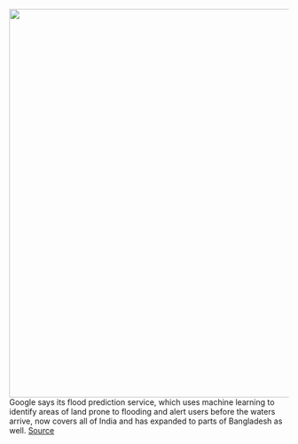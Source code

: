 <img src='https://cdn.vox-cdn.com/thumbor/3i75CYkNp75oMC4I1iINbB0RQSs=/0x0:3900x2647/1200x800/filters:focal(1638x1012:2262x1636)/cdn.vox-cdn.com/uploads/chorus_image/image/67337246/1228283754.jpg.0.jpg' width='700px' /><br/>
Google says its flood prediction service, which uses machine learning to identify areas of land prone to flooding and alert users before the waters arrive, now covers all of India and has expanded to parts of Bangladesh as well.
<a href='https://www.theverge.com/2020/9/1/21410252/google-ai-flood-warnings-india-bangladesh-coverage-prediction'> Source <a/>
